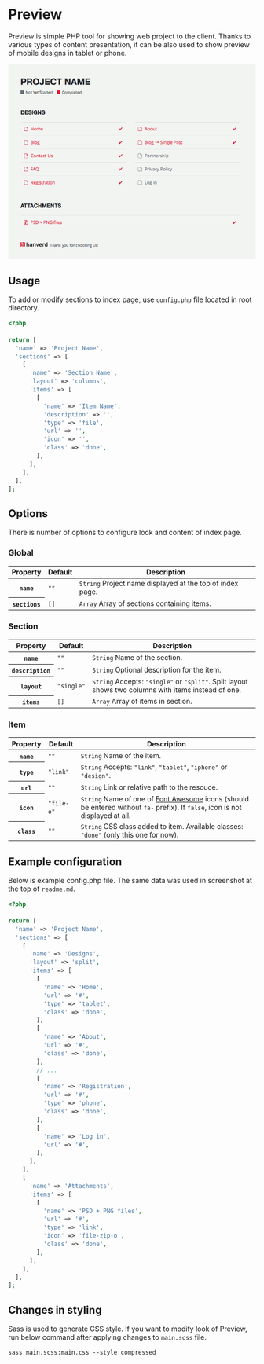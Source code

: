 # Preview

Preview is simple PHP tool for showing web project to the client. Thanks to various types of content presentation, it can be also used to show preview of mobile designs in tablet or phone.

![](screenshot.png)

## Usage

To add or modify sections to index page, use `config.php` file located in root directory.

```php
<?php

return [
  'name' => 'Project Name',
  'sections' => [
    [
      'name' => 'Section Name',
      'layout' => 'columns',
      'items' => [
        [
          'name' => 'Item Name',
          'description' => '',
          'type' => 'file',
          'url' => '',
          'icon' => '',
          'class' => 'done',
        ],
      ],
    ],
  ],
];
```

## Options

There is number of options to configure look and content of index page.

### Global

<table>
  <thead>
    <tr>
      <th>Property</th>
      <th>Default</th>
      <th>Description</th>
    </tr>
  </thead>
  <tbody>
    <tr>
      <th scope="row"><code>name</code></th>
      <td><code>""</code></td>
      <td><code>String</code> Project name displayed at the top of index page.</td>
    </tr>
    <tr>
      <th scope="row"><code>sections</code></th>
      <td><code>[]</code></td>
      <td><code>Array</code> Array of sections containing items.</td>
    </tr>
  </tbody>
</table>

### Section

<table>
  <thead>
    <tr>
      <th>Property</th>
      <th>Default</th>
      <th>Description</th>
    </tr>
  </thead>
  <tbody>
    <tr>
      <th scope="row"><code>name</code></th>
      <td><code>""</code></td>
      <td><code>String</code> Name of the section.</td>
    </tr>
    <tr>
      <th scope="row"><code>description</code></th>
      <td><code>""</code></td>
      <td><code>String</code> Optional description for the item.</td>
    </tr>
    <tr>
      <th scope="row"><code>layout</code></th>
      <td><code>"single"</code></td>
      <td><code>String</code> Accepts: <code>"single"</code> or <code>"split"</code>. Split layout shows two columns with items instead of one.</td>
    </tr>
    <tr>
      <th scope="row"><code>items</code></th>
      <td><code>[]</code></td>
      <td><code>Array</code> Array of items in section.</td>
    </tr>
  </tbody>
</table>

### Item

<table>
  <thead>
    <tr>
      <th>Property</th>
      <th>Default</th>
      <th>Description</th>
    </tr>
  </thead>
  <tbody>
    <tr>
      <th scope="row"><code>name</code></th>
      <td><code>""</code></td>
      <td><code>String</code> Name of the item.</td>
    </tr>
    <tr>
      <th scope="row"><code>type</code></th>
      <td><code>"link"</code></td>
      <td><code>String</code> Accepts: <code>"link"</code>,  <code>"tablet"</code>,  <code>"iphone"</code> or <code>"design"</code>.</td>
    </tr>
    <tr>
      <th scope="row"><code>url</code></th>
      <td><code>""</code></td>
      <td><code>String</code> Link or relative path to the resouce.</td>
    </tr>
    <tr>
      <th scope="row"><code>icon</code></th>
      <td><code>"file-o"</code></td>
      <td><code>String</code> Name of one of <a href="http://fontawesome.io/icons/">Font Awesome</a> icons (should be entered without <code>fa-</code> prefix). If <code>false</code>, icon is not displayed at all.</td>
    </tr>
    <tr>
      <th scope="row"><code>class</code></th>
      <td><code>""</code></td>
      <td><code>String</code> CSS class added to item. Available classes: <code>"done"</code> (only this one for now).</td>
    </tr>
  </tbody>
</table>

## Example configuration

Below is example config.php file. The same data was used in screenshot at the top of `readme.md`.

```php
<?php

return [
  'name' => 'Project Name',
  'sections' => [
    [
      'name' => 'Designs',
      'layout' => 'split',
      'items' => [
        [
          'name' => 'Home',
          'url' => '#',
          'type' => 'tablet',
          'class' => 'done',
        ],
        [
          'name' => 'About',
          'url' => '#',
          'class' => 'done',
        ],
        // ...
        [
          'name' => 'Registration',
          'url' => '#',
          'type' => 'phone',
          'class' => 'done',
        ],
        [
          'name' => 'Log in',
          'url' => '#',
        ],
      ],
    ],
    [
      'name' => 'Attachments',
      'items' => [
        [
          'name' => 'PSD + PNG files',
          'url' => '#',
          'type' => 'link',
          'icon' => 'file-zip-o',
          'class' => 'done',
        ],
      ],
    ],
  ],
];
```

## Changes in styling

Sass is used to generate CSS style. If you want to modify look of Preview, run below command after applying changes to `main.scss` file.

```
sass main.scss:main.css --style compressed
```
